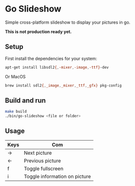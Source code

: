 # Go Slideshow

Simple cross-platform slideshow to display your pictures in go.

**This is not production ready yet.**

## Setup

First install the dependencies for your system:

```bash
apt-get install libsdl2{,-mixer,-image,-ttf}-dev
```

Or MacOS

```bash
brew install sdl2{,_image,_mixer,_ttf,_gfx} pkg-config
```

## Build and run

```bash
make build
./bin/go-slideshow <file or folder>
```

## Usage

| Keys       | Com                                 |
| ---------- | ----------------------------------- |
| →          | Next picture                        |
| ←          | Previous picture                    |
| f          | Toggle fullscreen                   |
| i          | Toggle information on picture       |
